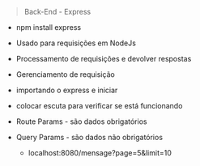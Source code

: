 >Back-End - Express

- npm install express
- Usado para requisições em NodeJs
- Processamento de requisições e devolver respostas
- Gerenciamento de requisição

- importando o express e iniciar
- colocar escuta para verificar se está funcionando

- Route Params - são dados obrigatórios
- Query Params - são dados não obrigatórios
    - localhost:8080/mensage?page=5&limit=10

